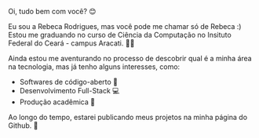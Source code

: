 Oi, tudo bem com você? 😊

Eu sou a Rebeca Rodrigues, mas você pode me chamar só de Rebeca :)
Estou me graduando no curso de Ciência da Computação no Insituto Federal do Ceará - campus Aracati. 👩‍💻

Ainda estou me aventurando no processo de descobrir qual é a minha área na tecnologia, mas já tenho alguns interesses, como:

  - Softwares de código-aberto 🐧
  - Desenvolvimento Full-Stack 💻
  - Produção acadêmica 📝

Ao longo do tempo, estarei publicando meus projetos na minha página do Github. 🌱

<div align="left">
  <img scr="https://github-readme-stats.vercel.app/api/top-langs/?username=rrodriguess20&layout=compact&theme=panda&hide_border=true&bg_color=000000&title_color=79c0ff&text_color=ffffff&langs_count=6"width="50%"/>
</div>
